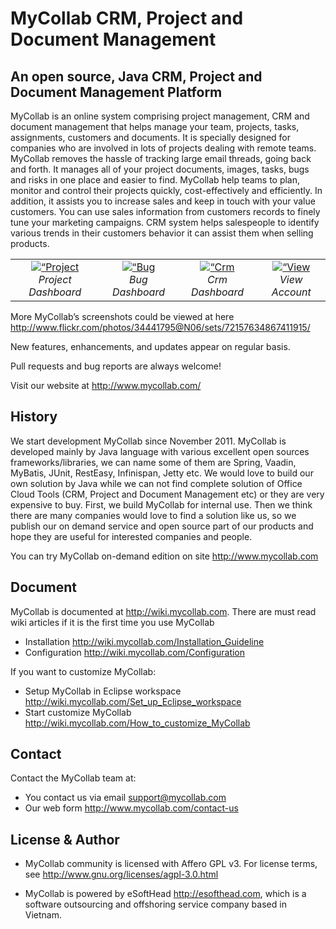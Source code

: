 # MyCollab CRM, Project and Document Management
 
## An open source, Java CRM, Project and Document Management Platform
MyCollab is an online system comprising project management, CRM and document management that helps manage your team, projects, tasks, assignments, customers and documents. It is specially designed for companies who are involved in lots of projects dealing with remote teams. MyCollab removes the hassle of tracking large email threads, going back and forth. It manages all of your project documents, images, tasks, bugs and risks in one place and easier to find. MyCollab help teams to plan, monitor and control their projects quickly, cost-effectively and efficiently. In addition, it assists you to increase sales and keep in touch with your value customers. You can use sales information from customers records to finely tune your marketing campaigns. CRM system helps salespeople to identify various trends in their customers behavior it can assist them when selling products.

<table>
  <tr>
    <td align="center">
      <a href="http://farm6.staticflickr.com/5441/9407986524_f665fca815_o.png" target="_blank" title=“Project Dashboard”>
        <img src="http://farm6.staticflickr.com/5441/9407986524_ac64a1ba46_t.jpg" alt=“Project Dashboard”>
      </a>
      <br />
      <em>Project Dashboard</em>
    </td>
    <td align="center">
      <a href="http://farm4.staticflickr.com/3723/10020843993_a8c7a00f06_o.png" target="_blank" title=“Bug Dashboard”>
        <img src="http://farm4.staticflickr.com/3723/10020843993_b19b7e2be9_t.jpg" alt=“Bug Dashboard>
      </a>
      <br />
      <em>Bug Dashboard</em>
    </td>
    <td align="center">
      <a href="http://farm8.staticflickr.com/7396/10020730193_3784b74850_o.png" target="_blank" title=“Crm Dashboard”>
        <img src="http://farm8.staticflickr.com/7396/10020730193_c184e9f9bc_t.jpg" alt=“Crm Dashboard“>
      </a>
      <br />
      <em>Crm Dashboard</em>
    </td>
    <td align="center">
      <a href="http://farm4.staticflickr.com/3828/9407988736_693119b2f5_o.png" target="_blank" title=“View Account”>
        <img src="http://farm4.staticflickr.com/3828/9407988736_0da49397fd_t.jpg.png" alt=“View Account“>
      </a>
      <br />
      <em>View Account</em>
    </td>
  </tr>
</table>

More MyCollab’s screenshots could be viewed at here http://www.flickr.com/photos/34441795@N06/sets/72157634867411915/

New features, enhancements, and updates appear on regular basis.

Pull requests and bug reports are always welcome!

Visit our website at http://www.mycollab.com/

## History
We start development MyCollab since November 2011. MyCollab is developed mainly by Java language with various excellent open sources frameworks/libraries, we can name some of them are Spring, Vaadin, MyBatis, JUnit, RestEasy, Infinispan, Jetty etc. We would love to build our own solution by Java while we can not find complete solution of Office Cloud Tools (CRM, Project and Document Management etc) or they are very expensive to buy. First, we build MyCollab for internal use. Then we think there are many companies would love to find a solution like us, so we publish our on demand service and open source part of our products and hope they are useful for interested companies and people.

You can try MyCollab on-demand edition on site http://www.mycollab.com

## Document
MyCollab is documented at http://wiki.mycollab.com. There are must read wiki articles if it is the first time you use MyCollab
* Installation http://wiki.mycollab.com/Installation_Guideline
* Configuration http://wiki.mycollab.com/Configuration

If you want to customize MyCollab:
* Setup MyCollab in Eclipse workspace http://wiki.mycollab.com/Set_up_Eclipse_workspace
* Start customize MyCollab http://wiki.mycollab.com/How_to_customize_MyCollab

## Contact
Contact the MyCollab team at:
* You contact us via email support@mycollab.com 
* Our web form http://www.mycollab.com/contact-us

## License & Author

* MyCollab community is licensed with Affero GPL v3. For license terms, see http://www.gnu.org/licenses/agpl-3.0.html

* MyCollab is powered by eSoftHead http://esofthead.com, which is a software outsourcing and offshoring service company based in Vietnam.
